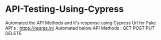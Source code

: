 # API-Testing-Using-Cypress
Automated the API Methods and it's response using Cypress
Url for Fake API's :  https://reqres.in/
Automated below API Methods : 
GET
POST
PUT
DELETE 
